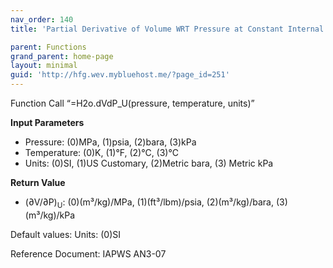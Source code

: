 ```yaml
---
nav_order: 140
title: 'Partial Derivative of Volume WRT Pressure at Constant Internal Energy f(P, T)'

parent: Functions
grand_parent: home-page
layout: minimal
guid: 'http://hfg.wev.mybluehost.me/?page_id=251'
---
```


Function Call “=H2o.dVdP\_U(pressure, temperature, units)”

**Input Parameters**

- Pressure: (0)MPa, (1)psia, (2)bara, (3)kPa
- Temperature: (0)K, (1)°F, (2)°C, (3)°C
- Units: (0)SI, (1)US Customary, (2)Metric bara, (3) Metric kPa

**Return Value**

- (∂V/∂P)<sub>U</sub>: (0)(m³/kg)/MPa, (1)(ft³/lbm)/psia, (2)(m³/kg)/bara, (3)(m³/kg)/kPa

Default values: Units: (0)SI

Reference Document: IAPWS AN3-07